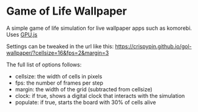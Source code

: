 # Game of Life Wallpaper

A simple game of life simulation for live wallpaper apps such as komorebi.
Uses [GPU.js](https://github.com/gpujs/gpu.js)

Settings can be tweaked in the url like this:
    https://crispypin.github.io/gol-wallpaper/?cellsize=16&fps=2&margin=3

The full list of options follows:
* cellsize: the width of cells in pixels
* fps: the number of frames per step
* margin: the width of the grid (subtracted from cellsize)
* clock: if true, shows a digital clock that interacts with the simulation
* populate: if true, starts the board with 30% of cells alive